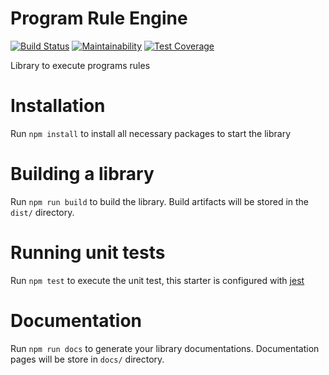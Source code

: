 # Program Rule Engine

[![Build Status](https://travis-ci.org/hisptz/program-rule-engine.svg?branch=master)](https://travis-ci.org/hisptz/program-rule-engine) [![Maintainability](https://api.codeclimate.com/v1/badges/2bc583e8fdc99e5a9fa9/maintainability)](https://codeclimate.com/github/hisptz/program-rule-engine/maintainability) [![Test Coverage](https://api.codeclimate.com/v1/badges/2bc583e8fdc99e5a9fa9/test_coverage)](https://codeclimate.com/github/hisptz/program-rule-engine/test_coverage)

Library to execute programs rules

# Installation

Run `npm install` to install all necessary packages to start the library

# Building a library

Run `npm run build` to build the library. Build artifacts will be stored in the `dist/` directory.

# Running unit tests

Run `npm test` to execute the unit test, this starter is configured with [jest](https://jestjs.io/docs/en/getting-started)

# Documentation

Run `npm run docs` to generate your library documentations. Documentation pages will be store in `docs/` directory.

